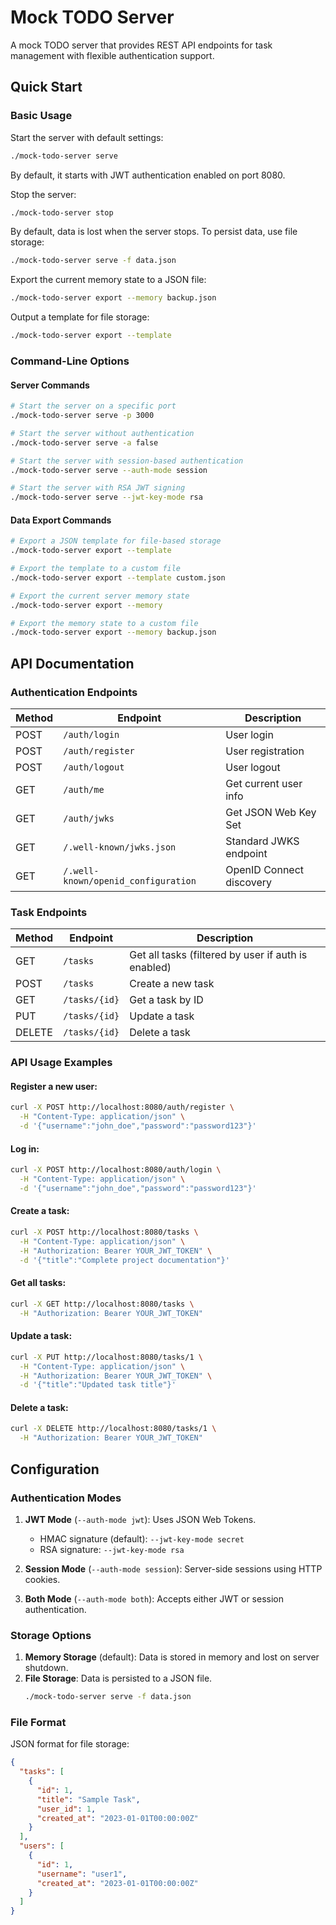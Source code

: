 # Mock TODO Server

A mock TODO server that provides REST API endpoints for task management with flexible authentication support.

## Quick Start

### Basic Usage

Start the server with default settings:
```bash
./mock-todo-server serve
```

By default, it starts with JWT authentication enabled on port 8080.

Stop the server:
```bash
./mock-todo-server stop
```

By default, data is lost when the server stops.
To persist data, use file storage:
```bash
./mock-todo-server serve -f data.json
```

Export the current memory state to a JSON file:
```bash
./mock-todo-server export --memory backup.json
```

Output a template for file storage:
```bash
./mock-todo-server export --template
```

### Command-Line Options

#### Server Commands

```bash
# Start the server on a specific port
./mock-todo-server serve -p 3000

# Start the server without authentication
./mock-todo-server serve -a false

# Start the server with session-based authentication
./mock-todo-server serve --auth-mode session

# Start the server with RSA JWT signing
./mock-todo-server serve --jwt-key-mode rsa
```

#### Data Export Commands

```bash
# Export a JSON template for file-based storage
./mock-todo-server export --template

# Export the template to a custom file
./mock-todo-server export --template custom.json

# Export the current server memory state
./mock-todo-server export --memory

# Export the memory state to a custom file
./mock-todo-server export --memory backup.json
```

## API Documentation

### Authentication Endpoints

| Method | Endpoint | Description |
|--------|-------------|-------------|
| POST | `/auth/login` | User login |
| POST | `/auth/register`| User registration |
| POST | `/auth/logout` | User logout |
| GET | `/auth/me` | Get current user info |
| GET | `/auth/jwks` | Get JSON Web Key Set |
| GET | `/.well-known/jwks.json` | Standard JWKS endpoint |
| GET | `/.well-known/openid_configuration` | OpenID Connect discovery |

### Task Endpoints

| Method | Endpoint | Description |
|--------|-------------|-------------|
| GET | `/tasks` | Get all tasks (filtered by user if auth is enabled) |
| POST | `/tasks` | Create a new task |
| GET | `/tasks/{id}` | Get a task by ID |
| PUT | `/tasks/{id}` | Update a task |
| DELETE | `/tasks/{id}` | Delete a task |

### API Usage Examples

#### Register a new user:
```bash
curl -X POST http://localhost:8080/auth/register \
  -H "Content-Type: application/json" \
  -d '{"username":"john_doe","password":"password123"}'
```

#### Log in:
```bash
curl -X POST http://localhost:8080/auth/login \
  -H "Content-Type: application/json" \
  -d '{"username":"john_doe","password":"password123"}'
```

#### Create a task:
```bash
curl -X POST http://localhost:8080/tasks \
  -H "Content-Type: application/json" \
  -H "Authorization: Bearer YOUR_JWT_TOKEN" \
  -d '{"title":"Complete project documentation"}'
```

#### Get all tasks:
```bash
curl -X GET http://localhost:8080/tasks \
  -H "Authorization: Bearer YOUR_JWT_TOKEN"
```

#### Update a task:
```bash
curl -X PUT http://localhost:8080/tasks/1 \
  -H "Content-Type: application/json" \
  -H "Authorization: Bearer YOUR_JWT_TOKEN" \
  -d '{"title":"Updated task title"}'
```

#### Delete a task:
```bash
curl -X DELETE http://localhost:8080/tasks/1 \
  -H "Authorization: Bearer YOUR_JWT_TOKEN"
```

## Configuration

### Authentication Modes

1. **JWT Mode** (`--auth-mode jwt`): Uses JSON Web Tokens.
   - HMAC signature (default): `--jwt-key-mode secret`
   - RSA signature: `--jwt-key-mode rsa`

2. **Session Mode** (`--auth-mode session`): Server-side sessions using HTTP cookies.

3. **Both Mode** (`--auth-mode both`): Accepts either JWT or session authentication.

### Storage Options

1. **Memory Storage** (default): Data is stored in memory and lost on server shutdown.
2. **File Storage**: Data is persisted to a JSON file.
   ```bash
   ./mock-todo-server serve -f data.json
   ```

### File Format

JSON format for file storage:
```json
{
  "tasks": [
    {
      "id": 1,
      "title": "Sample Task",
      "user_id": 1,
      "created_at": "2023-01-01T00:00:00Z"
    }
  ],
  "users": [
    {
      "id": 1,
      "username": "user1",
      "created_at": "2023-01-01T00:00:00Z"
    }
  ]
}
```